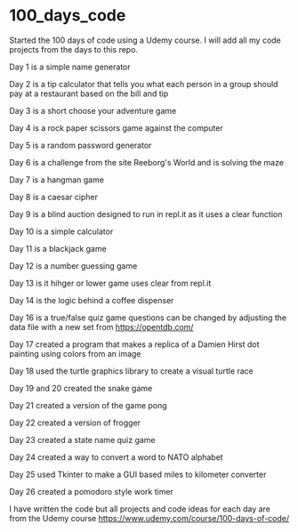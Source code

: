 # 100_days_code
Started the 100 days of code using a Udemy course.  I will add all my code projects from the days to this repo.

Day 1 is a simple name generator

Day 2 is a tip calculator that tells you what each person in a group should pay at a restaurant based on the bill and tip

Day 3 is a short choose your adventure game

Day 4 is a rock paper scissors game against the computer

Day 5 is a random password generator

Day 6 is a challenge from the site Reeborg's World and is solving the maze

Day 7 is a hangman game

Day 8 is a caesar cipher

Day 9 is a blind auction designed to run in repl.it as it uses a clear function

Day 10 is a simple calculator

Day 11 is a blackjack game

Day 12 is a number guessing game

Day 13 is it hihger or lower game uses clear from repl.it

Day 14 is the logic behind a coffee dispenser

Day 16 is a true/false quiz game questions can be changed by adjusting the data file with a new set from https://opentdb.com/

Day 17 created a program that makes a replica of a Damien Hirst dot painting using colors from an image

Day 18 used the turtle graphics library to create a visual turtle race

Day 19 and 20 created the snake game

Day 21 created a version of the game pong

Day 22 created a version of frogger

Day 23 created a state name quiz game

Day 24 created a way to convert a word to NATO alphabet

Day 25 used Tkinter to make a GUI based miles to kilometer converter

Day 26 created a pomodoro style work timer

I have written the code but all projects and code ideas for each day are from the Udemy course https://www.udemy.com/course/100-days-of-code/
